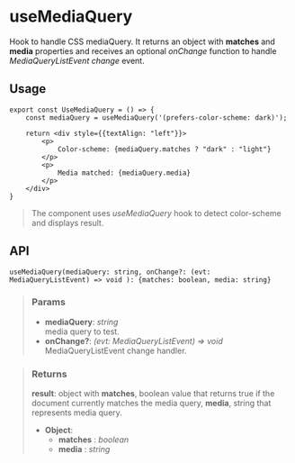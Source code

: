 # useMediaQuery
Hook to handle CSS mediaQuery. It returns an object with __matches__ and __media__ properties and receives an optional _onChange_ function to handle _MediaQueryListEvent change_ event.

## Usage

```tsx
export const UseMediaQuery = () => {
	const mediaQuery = useMediaQuery('(prefers-color-scheme: dark)');

	return <div style={{textAlign: "left"}}>
		<p>
			Color-scheme: {mediaQuery.matches ? "dark" : "light"}
		</p>
		<p>
			Media matched: {mediaQuery.media}
		</p>
	</div>
}
```

> The component uses _useMediaQuery_ hook to detect color-scheme and displays result.


## API

```tsx
useMediaQuery(mediaQuery: string, onChange?: (evt: MediaQueryListEvent) => void ): {matches: boolean, media: string}
```

> ### Params
>
> - __mediaQuery__: _string_  
media query to test.
> - __onChange?__: _(evt: MediaQueryListEvent) => void_  
MediaQueryListEvent change handler.
>

> ### Returns
>
> __result__: object with __matches__, boolean value that returns true if the document currently matches the media query, __media__, string that represents media query.
> - __Object__:  
>     - __matches__ : _boolean_  
>     - __media__ : _string_  
>